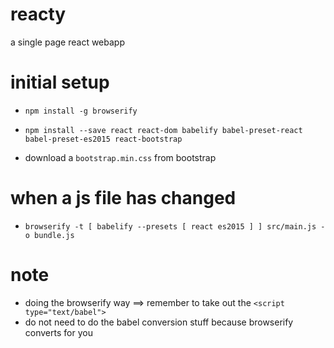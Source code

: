 # reacty
a single page react webapp

initial setup
=============
- `npm install -g browserify`
- `npm install --save react react-dom babelify babel-preset-react babel-preset-es2015 react-bootstrap`

- download a `bootstrap.min.css` from bootstrap

when a js file has changed
==========================
- `browserify -t [ babelify --presets [ react es2015 ] ] src/main.js -o bundle.js`

note
====
- doing the browserify way ==> remember to take out the `<script type="text/babel">`
- do not need to do the babel conversion stuff because browserify converts for you
